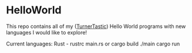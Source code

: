 # HelloWorld

This repo contains all of my ([TurnerTastic](https://github.com/TurnerTastic1)) Hello World programs with new languages I would like to explore!

Current languages:
Rust - 
    rustrc main.rs  or   cargo build
    ./main               cargo run 

